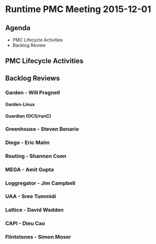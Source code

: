 # Runtime PMC Meeting 2015-12-01

## Agenda
* PMC Lifecycle Activities
* Backlog Review

## PMC Lifecycle Activities

## Backlog Reviews

### Garden - Will Pragnell

#### Garden-Linux

#### Guardian (OCS/runC)

### Greenhouse - Steven Benario

### Diego - Eric Malm

### Routing - Shannon Coen

### MEGA - Amit Gupta

### Loggregator - Jim Campbell

### UAA - Sree Tummidi

### Lattice - David Wadden

### CAPI - Dieu Cao

### Flintstones - Simon Moser
